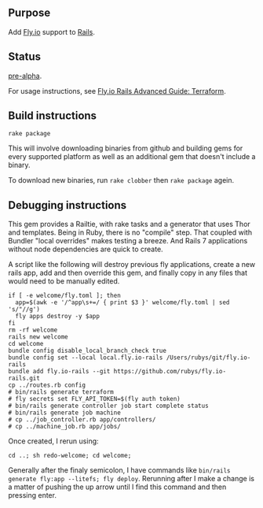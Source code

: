 ## Purpose

Add [Fly.io](https://fly.io) support to [Rails](https://rubyonrails.org/).

## Status

<u>pre-alpha</u>.

For usage instructions, see [Fly.io Rails Advanced Guide: Terraform](https://fly.io/docs/rails/advanced-guides/terraform/).

## Build instructions

```
rake package
```

This will involve downloading binaries from github and building gems for
every supported platform as well as an additional gem that doesn't
include a binary.

To download new binaries, run `rake clobber` then `rake package` agein.

## Debugging instructions

This gem provides a Railtie, with rake tasks and a generator that uses
Thor and templates.  Being in Ruby, there is no "compile" step.  That
coupled with Bundler "local overrides" makes testing a breeze.  And
Rails 7 applications without node dependencies are quick to create.

A script like the following will destroy previous fly applications,
create a new rails app, add and then override this gem, and finally
copy in any files that would need to be manually edited.

```
if [ -e welcome/fly.toml ]; then
  app=$(awk -e '/^app\s+=/ { print $3 }' welcome/fly.toml | sed 's/"//g')
  fly apps destroy -y $app
fi
rm -rf welcome
rails new welcome
cd welcome
bundle config disable_local_branch_check true
bundle config set --local local.fly.io-rails /Users/rubys/git/fly.io-rails
bundle add fly.io-rails --git https://github.com/rubys/fly.io-rails.git
cp ../routes.rb config
# bin/rails generate terraform
# fly secrets set FLY_API_TOKEN=$(fly auth token)
# bin/rails generate controller job start complete status
# bin/rails generate job machine
# cp ../job_controller.rb app/controllers/
# cp ../machine_job.rb app/jobs/
```

Once created, I rerun using:

```
cd ..; sh redo-welcome; cd welcome; 
```

Generally after the finaly semicolon, I have commands like
`bin/rails generate fly:app --litefs; fly deploy`.  Rerunning
after I make a change is a matter of pushing the up arrow until
I find this command and then pressing enter.


